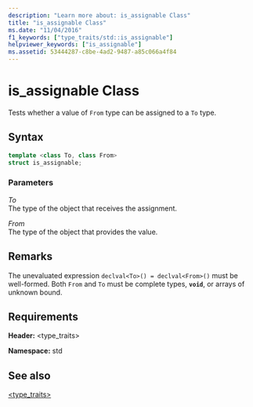 ```yaml
---
description: "Learn more about: is_assignable Class"
title: "is_assignable Class"
ms.date: "11/04/2016"
f1_keywords: ["type_traits/std::is_assignable"]
helpviewer_keywords: ["is_assignable"]
ms.assetid: 53444287-c8be-4ad2-9487-a85c066a4f84
---
```

# is_assignable Class

Tests whether a value of `From` type can be assigned to a `To` type.

## Syntax

```cpp
template <class To, class From>
struct is_assignable;
```

### Parameters

*To*\
The type of the object that receives the assignment.

*From*\
The type of the object that provides the value.

## Remarks

The unevaluated expression `declval<To>() = declval<From>()` must be well-formed. Both `From` and `To` must be complete types, **`void`**, or arrays of unknown bound.

## Requirements

**Header:** \<type_traits>

**Namespace:** std

## See also

[<type_traits>](../standard-library/type-traits.md)
